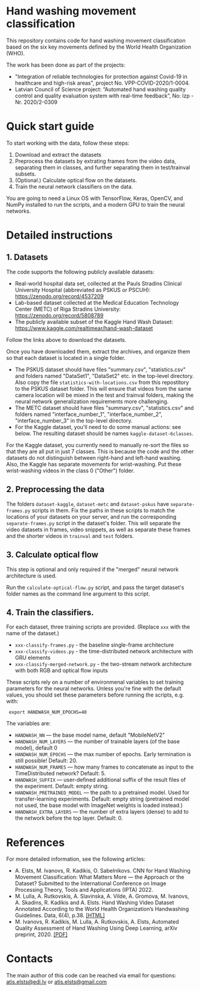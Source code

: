# Hand washing movement classification

This repository contains code for hand washing movement classification based on the six key movements defined by the World Health Organization (WHO).

The work has been done as part of the projects:

* "Integration of reliable technologies for protection against Covid-19 in healthcare and high-risk areas", project No. VPP-COVID-2020/1-0004.
* Latvian Council of Science project: “Automated hand washing quality control and quality evaluation system with real-time feedback”, No: lzp - Nr. 2020/2-0309


# Quick start guide

To start working with the data, follow these steps:
1. Download and extract the datasets
2. Preprocess the datasets by extrating frames from the video data, separating them in classes, and further separating them in test/trainval subsets.
3. (Optional.) Calculate optical flow on the datasets.
4. Train the neural network classifiers on the data.


You are going to need a Linux OS with TensorFlow, Keras, OpenCV, and NumPy installed to run the scripts, and a modern GPU to train the neural networks.


# Detailed instructions

## 1. Datasets

The code supports the following publicly available datasets:

* Real-world hospital data set, collected at the Pauls Stradins Clinical University Hospital (abbreviated as PSKUS or PSCUH): https://zenodo.org/record/4537209
* Lab-based dataset collected at the Medical Education Technology Center (METC) of Riga Stradins University: https://zenodo.org/record/5808789
* The publicly available subset of the Kaggle Hand Wash Dataset: https://www.kaggle.com/realtimear/hand-wash-dataset

Follow the links above to download the datasets.

Once you have downloaded them, extract the archives, and organize them so that each dataset is located in a single folder.

* The PSKUS dataset should have files "summary.csv", "statistics.csv" and folders named "DataSet1", "DataSet2" etc. in the top-level directory. Also copy the file `statistics-with-locations.csv` from this repostitory to the PSKUS dataset folder. This will ensure that videos from the same camera location will be mixed in the test and trainval folders, making the neural network generalization requirements more challenging. 
* The METC dataset should have files "summary.csv", "statistics.csv" and folders named "interface_number_1", "interface_number_2", "interface_number_3" in the top-level directory.
* For the Kaggle dataset, you'll need to do some manual actions: see below. The resulting dataset should be names `kaggle-dataset-6classes`.

For the Kaggle dataset, you currently need to manually re-sort the files so that they are all put in just 7 classes. This is because the code and the other datasets do not distinguish between right-hand and left-hand washing. Also, the Kaggle has separate movements for wrist-washing. Put these wrist-washing videos in the class 0 ("Other") folder.


## 2. Preprocessing the data

The folders `dataset-kaggle`, `dataset-metc` and `dataset-pskus` have `separate-frames.py` scripts in them. Fix the paths in these scripts to match the locations of your datasets on your server, and run the corresponding `separate-frames.py` script in the dataset's folder. This will separate the video datasets in frames, video snippets, as well as separate these frames and the shorter videos in `trainval` and `test` folders.


## 3. Calculate optical flow

This step is optional and only required if the "merged" neural network architecture is used.

Run the `calculate-optical-flow.py` script, and pass the target dataset's folder names as the command line argument to this script.


## 4. Train the classifiers.


For each dataset, three training scripts are provided. (Replace `xxx` with the name of the dataset.)

* `xxx-classify-frames.py` - the baseline single-frame architecture
* `xxx-classify-videos.py` - the time-distributed network architecture with GRU elements
* `xxx-classify-merged-network.py` - the two-stream network architecture with both RGB and optical flow inputs

These scripts rely on a number of environmenal variables to set training parameters for the neural networks.
Unless you're fine with the default values, you should set these parameters before running the scripts, e.g. with:

     export HANDWASH_NUM_EPOCHS=40

The variables are:

* `HANDWASH_NN` — the base model name, default "MobileNetV2"
* `HANDWASH_NUM_LAYERS` — the number of trainable layers (of the base model), default 0
* `HANDWASH_NUM_EPOCHS` — the max number of epochs. Early termination is still possible! Default: 20.
* `HANDWASH_NUM_FRAMES` — how many frames to concatenate as input to the TimeDistributed network? Default: 5.
* `HANDWASH_SUFFIX` — user-defined additional suffix of the result files of the experiment. Default: empty string.
* `HANDWASH_PRETRAINED_MODEL` — the path to a pretrained model. Used for transfer-learning experiments. Default: empty string (pretrained model not used, the base model with ImageNet weights is loaded instead.)
* `HANDWASH_EXTRA_LAYERS` — the number of extra layers (dense) to add to the network before the top layer. Default: 0.


# References

For more detailed information, see the following articles:

* A. Elsts, M. Ivanovs, R. Kadikis, O. Sabelnikovs. CNN for Hand Washing Movement Classification: What Matters More — the Approach or the Dataset? Submitted to the International Conference on Image Processing Theory, Tools and Applications (IPTA) 2022.
* M. Lulla, A. Rutkovskis, A. Slavinska, A. Vilde, A. Gromova, M. Ivanovs, A. Skadins, R. Kadikis and A. Elsts. Hand Washing Video Dataset Annotated According to the World Health Organization’s Handwashing Guidelines. Data, 6(4), p.38. [[HTML]](https://www.mdpi.com/2306-5729/6/4/38/htm)
* M. Ivanovs, R. Kadikis, M. Lulla, A. Rutkovskis, A. Elsts, Automated Quality Assessment of Hand Washing Using Deep Learning, arXiv preprint, 2020. [[PDF]](https://arxiv.org/pdf/2011.11383.pdf)


# Contacts

The main author of this code can be reached via email for questions: atis.elsts@edi.lv or atis.elsts@gmail.com
